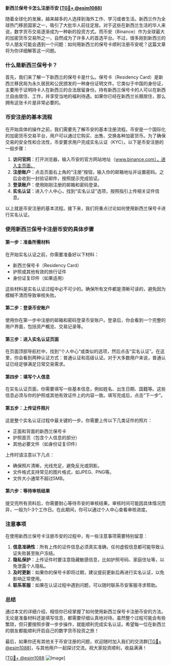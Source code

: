 **新西兰保号卡怎么注册币安 [[TG💪+ @esim1088](https://t.me/s/esim1088)]**

随着全球化的发展，越来越多的人选择到海外工作、学习或者生活。新西兰作为全球热门移民国家之一，吸引了大批华人前往定居。对于这些在新西兰生活的华人来说，数字货币交易逐渐成为一种新的投资方式。而币安（Binance）作为全球最大的加密货币交易所之一，自然成为了许多人的首选平台。不过，很多刚到新西兰的华人朋友可能会遇到一个问题：如何用新西兰的保号卡顺利注册币安呢？这篇文章将为你详细解答这一问题。

### 什么是新西兰保号卡？

首先，我们来了解一下新西兰的保号卡是什么。保号卡（Residency Card）是新西兰移民局为永久居民和公民颁发的一种身份证明文件。它类似于中国的身份证，主要用于证明持卡人在新西兰的合法居留身份。持有新西兰保号卡的人可以在新西兰自由居住、工作，并享受当地的福利待遇。如果你已经在新西兰长期居住，那么拥有这张卡片是非常必要的。

### 币安注册的基本流程

在开始具体的操作之前，我们需要先了解币安的基本注册流程。币安是一个国际化的加密货币交易平台，用户可以通过它购买、出售、交换各种加密货币。为了确保交易的安全性和合法性，币安要求用户完成实名认证（KYC）。以下是币安注册的一般步骤：

1. **访问官网**：打开浏览器，输入币安的官方网站地址（www.binance.com），进入主页面。
2. **注册账户**：点击页面右上角的“注册”按钮，输入你的邮箱地址并设置密码。之后会收到一封验证邮件，按照提示完成验证。
3. **登录账户**：使用刚刚注册的邮箱和密码登录。
4. **实名认证**：进入个人中心，找到“实名认证”选项，按照指引上传相关证件信息。

以上就是币安注册的基本流程。接下来，我们将重点讨论如何使用新西兰保号卡进行实名认证。

### 使用新西兰保号卡注册币安的具体步骤

#### 第一步：准备所需材料

在开始实名认证之前，你需要准备好以下材料：

- 新西兰保号卡（Residency Card）
- 护照或其他有效的旅行证件
- 身份证复印件（如果适用）

这些材料是实名认证过程中必不可少的。确保所有文件都是清晰可读的，避免因为模糊不清而导致审核失败。

#### 第二步：登录币安账户

使用你在第一步中注册的邮箱和密码登录币安账户。登录后，你会看到一个完整的用户界面，包括资产概览、交易记录等。

#### 第三步：进入实名认证页面

在页面顶部导航栏中，找到“个人中心”或类似的选项，然后点击“实名认证”。在这里，你会看到两种认证方式：普通认证和高级认证。对于大多数用户来说，普通认证已经足够满足日常交易需求。

#### 第四步：填写个人信息

在实名认证页面，你需要填写一些基本信息，例如姓名、出生日期、国籍等。这些信息必须与你的护照或其他有效证件上的内容一致。填写完成后，点击“下一步”。

#### 第五步：上传证件照片

这是整个实名认证过程中最关键的一步。你需要上传以下几类证件的照片：

- 正面和背面的新西兰保号卡
- 护照首页（包含个人信息的部分）
- 其他必要文件（如身份证复印件）

上传时请注意以下几点：

- 确保照片清晰，光线充足，避免反光或阴影。
- 文件格式支持常见的图片格式，如JPEG、PNG等。
- 文件大小通常不超过5MB。

#### 第六步：等待审核结果

提交完所有资料后，你需要耐心等待币安的审核结果。审核时间可能因具体情况而异，一般为1-3个工作日。在此期间，你可以通过个人中心查看审核进度。

### 注意事项

在使用新西兰保号卡注册币安的过程中，有一些注意事项需要特别留意：

1. **信息准确性**：所有上传的证件信息必须真实准确，任何虚假信息都可能导致认证失败甚至账户冻结。
2. **隐私保护**：上传证件时要注意隐藏敏感信息，比如护照号码、家庭住址等，以免泄露个人隐私。
3. **及时更新**：如果你的保号卡即将过期，建议提前更新后再进行实名认证，以免影响正常使用。
4. **联系客服**：如果在认证过程中遇到问题，可以随时联系币安客服寻求帮助。

### 总结

通过本文的详细介绍，相信你已经掌握了如何使用新西兰保号卡注册币安的方法。无论是准备材料还是填写信息，都需要仔细认真地对待。虽然整个过程可能会有些繁琐，但只要按照步骤一步步操作，就能顺利完成实名认证。希望每一位在新西兰的朋友都能顺利开启自己的数字货币投资之旅！

最后，如果你还有其他关于币安注册的问题，欢迎随时加入我们的交流群[[TG💪+ @esim1088](https://t.me/s/esim1088)]，与其他用户一起探讨交流。祝大家投资顺利，收益满满！

[[TG💪+ @esim1088](https://t.me/s/esim1088) ![Image](https://i.postimg.cc/4NQfJmqS/Snipaste-2025-05-13-00-14-12.png)]